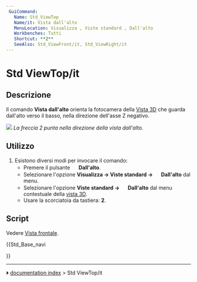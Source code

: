 ```yaml
---
 GuiCommand:
   Name: Std_ViewTop
   Name/it: Vista dall'alto
   MenuLocation: Visualizza , Viste standard , Dall'alto
   Workbenches: Tutti
   Shortcut: **2**
   SeeAlso: Std_ViewFront/it, Std_ViewRight/it
---
```


# Std ViewTop/it



## Descrizione

Il comando **Vista dall\'alto** orienta la fotocamera della [Vista 3D](3D_view/it.md) che guarda dall\'alto verso il basso, nella direzione dell\'asse Z negativo.

![](images/FreeCAD_views_front.svg ) 
*La freccia 2 punta nella direzione della vista dall'alto.*



## Utilizzo

1.  Esistono diversi modi per invocare il comando:
    -   Premere il pulsante **<img src="images/Std_ViewTop.svg" width=16px> Dall'alto**.
    -   Selezionare l\'opzione **Visualizza → Viste standard → <img src="images/Std_ViewTop.svg" width=16px> Dall'alto** dal menu.
    -   Selezionare l\'opzione **Viste standard → <img src="images/Std_ViewTop.svg" width=16px> Dall'alto** dal menu contestuale della [vista 3D](3D_view/it.md).
    -   Usare la scorciatoia da tastiera: **2**.



## Script

Vedere [Vista frontale](Std_ViewFront/it#Script.md).





{{Std_Base_navi

}}



---
⏵ [documentation index](../README.md) > Std ViewTop/it
